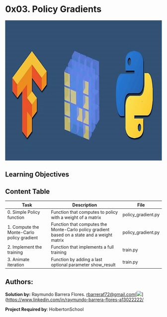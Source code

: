 # 0x03. Policy Gradients #

<img src="https://github.com/RayBar72/holbertonschool-machine_learning/blob/master/image.png" width="1000" height="450">

## Learning Objectives ##


## Content Table ##

| Task | Description | File |
| ----------- | ----------- | ----------- |
| 0. Simple Policy function | Function that computes to policy with a weight of a matrix | policy_gradient.py |
| 1. Compute the Monte-Carlo policy gradient | Function that computes the Monte-Carlo policy gradient based on a state and a weight matrix | policy_gradient.py |
| 2. Implement the training | Function that implements a full training | train.py |
| 3. Animate iteration | Function by adding a last optional parameter show_result | train.py |

## Authors: ##

**Solution by:** Raymundo Barrera Flores. [rbarreraf72@gmail.com](rbarreraf72@gmail.com)[<img src="https://img.shields.io/badge/linkedin-%230077B5.svg?&style=for-the-badge&logo=linkedin&logoColor=white"/>](https://www.linkedin.com/in/raymundo-barrera-flores-a13022222/


**Project Required by**: HolbertonSchool
